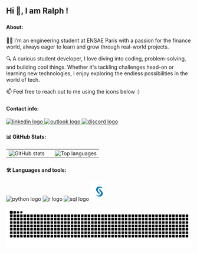 <h2 align="left">Hi 👋, I am Ralph ! </h2>

###

<h4 align="left">About: </h4>

<p align="left">👨‍💻 I’m an engineering student at ENSAE Paris with a passion for the finance world, always eager to learn and grow through real-world projects.

🔍 A curious student developer, I love diving into coding, problem-solving, and building cool things. Whether it's tackling challenges head-on or learning new technologies, I enjoy exploring the endless possibilities in the world of tech.

📫 Feel free to reach out to me using the icons below :) </p>

###

<h4 align="left">Contact info: </h4>

<div align="left">
  <!-- LinkedIn link -->
  <a href="https://www.linkedin.com/in/ralph-nader" target="_blank">
    <img src="https://img.shields.io/static/v1?message=LinkedIn&logo=linkedin&label=&color=0077B5&logoColor=white&labelColor=&style=for-the-badge" height="35" alt="linkedin logo" />
  </a>
  
  <!-- Outlook email link -->
  <a href="mailto:ralph.nader@outlook.com" target="_blank">
    <img src="https://img.shields.io/static/v1?message=Outlook&logo=microsoft-outlook&label=&color=0078D4&logoColor=white&labelColor=&style=for-the-badge" height="35" alt="outlook logo" />
  </a>
  
  <!-- Discord link -->
  <a href="https://discord.com/users/hideon_" target="_blank">
    <img src="https://img.shields.io/static/v1?message=Discord&logo=discord&label=&color=7289DA&logoColor=white&labelColor=&style=for-the-badge" height="35" alt="discord logo" />
  </a>
</div>

###

<h4 align="left">📊 GitHub Stats: </h4>

<table align="center">
  <tr>
    <td>
  <img src="https://<your-vercel-project>.vercel.app/api?username=ralphndr&show_icons=true&include_all_commits=true&count_private=true&theme=dark" height="150" alt="GitHub stats" />
      <td>
        <td>
  <img src="https://<your-vercel-project>.vercel.app/api/top-langs?username=ralphndr&layout=compact&langs_count=5&theme=dark" height="150" alt="Top languages" />
    </td>
  </tr>
</table>

###

<h4 align="left">🛠️ Languages and tools: </h4>

<p align="left">
  <img src="https://cdn.jsdelivr.net/gh/devicons/devicon/icons/python/python-original.svg" height="50" alt="python logo" />
  <img src="https://cdn.jsdelivr.net/gh/devicons/devicon/icons/r/r-original.svg" height="50" alt="r logo" />
  <img src="https://cdn.jsdelivr.net/gh/devicons/devicon/icons/mysql/mysql-original.svg" height="50" alt="sql logo" />
  <img src=".github/sas.jpg" height="50" alt="sas image" />
</p>

<img alt="GitHub Snake" src="https://raw.githubusercontent.com/ralphndr/ralphndr/output/github-contribution-grid-snake.svg" />
